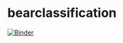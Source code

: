# bearclassification
[![Binder](https://mybinder.org/badge_logo.svg)](https://mybinder.org/v2/gh/Themakina/bearclassification/HEAD?urlpath=%2Fvoila%2Frender%2Fbear_classifier.ipynb)
